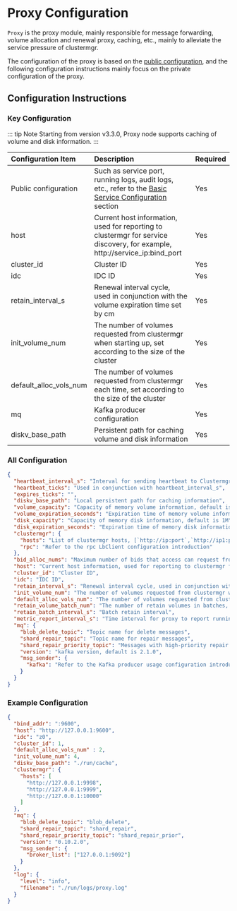 # Proxy Configuration

`Proxy` is the proxy module, mainly responsible for message forwarding, volume allocation and renewal proxy, caching, etc., mainly to alleviate the service pressure of clustermgr.

The configuration of the proxy is based on the [public configuration](./base.md), and the following configuration instructions mainly focus on the private configuration of the proxy.

## Configuration Instructions

### Key Configuration

::: tip Note
Starting from version v3.3.0, Proxy node supports caching of volume and disk information.
:::

| Configuration Item     | Description                                                                                                                | Required |
|:-----------------------|:---------------------------------------------------------------------------------------------------------------------------|:---------|
| Public configuration   | Such as service port, running logs, audit logs, etc., refer to the [Basic Service Configuration](./base.md) section        | Yes      |
| host                   | Current host information, used for reporting to clustermgr for service discovery, for example, http://service_ip:bind_port | Yes      |
| cluster_id             | Cluster ID                                                                                                                 | Yes      |
| idc                    | IDC ID                                                                                                                     | Yes      |
| retain_interval_s      | Renewal interval cycle, used in conjunction with the volume expiration time set by cm                                      | Yes      |
| init_volume_num        | The number of volumes requested from clustermgr when starting up, set according to the size of the cluster                 | Yes      |
| default_alloc_vols_num | The number of volumes requested from clustermgr each time, set according to the size of the cluster                        | Yes      |
| mq                     | Kafka producer configuration                                                                                               | Yes      |
| diskv_base_path        | Persistent path for caching volume and disk information                                                                    | Yes      |

### All Configuration

```json
{
  "heartbeat_interval_s": "Interval for sending heartbeat to Clustermgr. The heartbeat time is heartbeatTicks * tickInterval",
  "heartbeat_ticks": "Used in conjunction with heartbeat_interval_s",
  "expires_ticks": "",
  "diskv_base_path": "Local persistent path for caching information",
  "volume_capacity": "Capacity of memory volume information, default is 1M",
  "volume_expiration_seconds": "Expiration time of memory volume information, default is 0, which means no expiration",
  "disk_capacity": "Capacity of memory disk information, default is 1M",
  "disk_expiration_seconds": "Expiration time of memory disk information, default is 0, which means no expiration",
  "clustermgr": {
    "hosts": "List of clustermgr hosts, [`http://ip:port`,`http://ip1:port`]",
    "rpc": "Refer to the rpc LbClient configuration introduction"
  },
  "bid_alloc_nums": "Maximum number of bids that access can request from proxy each time",
  "host": "Current host information, used for reporting to clustermgr for service discovery, for example, http://service_ip:bind_port",
  "cluster_id": "Cluster ID",
  "idc": "IDC ID",
  "retain_interval_s": "Renewal interval cycle, used in conjunction with the volume expiration time set by cm",
  "init_volume_num": "The number of volumes requested from clustermgr when starting up, set according to the size of the cluster",
  "default_alloc_vols_num": "The number of volumes requested from clustermgr each time, access allocation requests can trigger",
  "retain_volume_batch_num": "The number of retain volumes in batches, which can relieve the pressure of a single retain, the default is 400",
  "retain_batch_interval_s": "Batch retain interval",
  "metric_report_interval_s": "Time interval for proxy to report running status to Prometheus",
  "mq": {
    "blob_delete_topic": "Topic name for delete messages",
    "shard_repair_topic": "Topic name for repair messages",
    "shard_repair_priority_topic": "Messages with high-priority repair will be delivered to this topic, usually when a bid has missing chunks in multiple chunks",
    "version": "kafka version, default is 2.1.0",
    "msg_sender": {
      "kafka": "Refer to the Kafka producer usage configuration introduction"
    }
  }
}
```

### Example Configuration

```json
{
  "bind_addr": ":9600",
  "host": "http://127.0.0.1:9600",
  "idc": "z0",
  "cluster_id": 1,
  "default_alloc_vols_num" : 2,
  "init_volume_num": 4,
  "diskv_base_path": "./run/cache",
  "clustermgr": {
    "hosts": [
      "http://127.0.0.1:9998",
      "http://127.0.0.1:9999",
      "http://127.0.0.1:10000"
    ]
  },
  "mq": {
    "blob_delete_topic": "blob_delete",
    "shard_repair_topic": "shard_repair",
    "shard_repair_priority_topic": "shard_repair_prior",
    "version": "0.10.2.0",
    "msg_sender": {
      "broker_list": ["127.0.0.1:9092"]
    }
  },
  "log": {
    "level": "info",
    "filename": "./run/logs/proxy.log"
  }
}
```

